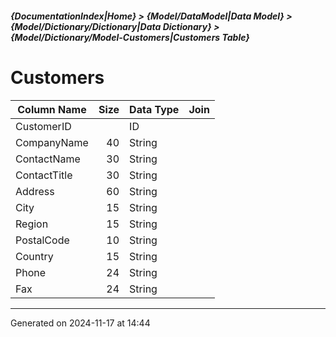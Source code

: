 ##### {DocumentationIndex|Home} > {Model/DataModel|Data Model} > {Model/Dictionary/Dictionary|Data Dictionary} > {Model/Dictionary/Model-Customers|Customers Table}

Customers
===

Column Name | Size | Data Type | Join 
----------- | ---: | --------- | ---- 
CustomerID |  | ID |  
CompanyName | 40 | String |  
ContactName | 30 | String |  
ContactTitle | 30 | String |  
Address | 60 | String |  
City | 15 | String |  
Region | 15 | String |  
PostalCode | 10 | String |  
Country | 15 | String |  
Phone | 24 | String |  
Fax | 24 | String |  
- - -

Generated on 2024-11-17 at 14:44
